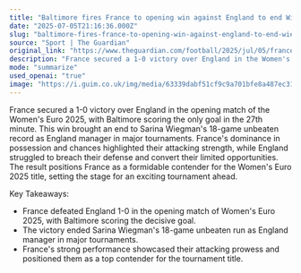 ```yaml
---
title: "Baltimore fires France to opening win against England to end Wiegman’s Euro record"
date: "2025-07-05T21:16:36.000Z"
slug: "baltimore-fires-france-to-opening-win-against-england-to-end-wiegman's-euro-record"
source: "Sport | The Guardian"
original_link: "https://www.theguardian.com/football/2025/jul/05/france-england-womens-euro-2025-match-report"
description: "France secured a 1-0 victory over England in the Women's Euro 2025 opener, with Baltimore scoring the winning goal. The defeat ended England manager Sarina Wiegman's 18-game unbeaten streak in major tournaments. France's dominance in possession and chances highlighted their attacking strength, positioning them as a strong contender for the tournament title."
mode: "summarize"
used_openai: "true"
image: "https://i.guim.co.uk/img/media/63339dabf51cf9c9a701bfe8a487ec31dc2ef435/500_0_5000_4000/master/5000.jpg?width=1200&height=630&quality=85&auto=format&fit=crop&overlay-align=bottom%2Cleft&overlay-width=100p&overlay-base64=L2ltZy9zdGF0aWMvb3ZlcmxheXMvdGctZGVmYXVsdC5wbmc&enable=upscale&s=36ff24f4b3396e378ebb32f845db83ba"
---
```


France secured a 1-0 victory over England in the opening match of the Women's Euro 2025, with Baltimore scoring the only goal in the 27th minute. This win brought an end to Sarina Wiegman's 18-game unbeaten record as England manager in major tournaments. France's dominance in possession and chances highlighted their attacking strength, while England struggled to breach their defense and convert their limited opportunities. The result positions France as a formidable contender for the Women's Euro 2025 title, setting the stage for an exciting tournament ahead.

Key Takeaways:
- France defeated England 1-0 in the opening match of Women's Euro 2025, with Baltimore scoring the decisive goal.
- The victory ended Sarina Wiegman's 18-game unbeaten run as England manager in major tournaments.
- France's strong performance showcased their attacking prowess and positioned them as a top contender for the tournament title.